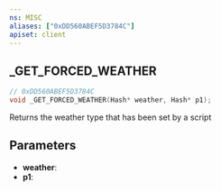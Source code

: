 ```yaml
---
ns: MISC
aliases: ["0xDD560ABEF5D3784C"]
apiset: client
---
```

## _GET_FORCED_WEATHER

```c
// 0xDD560ABEF5D3784C
void _GET_FORCED_WEATHER(Hash* weather, Hash* p1);
```

Returns the weather type that has been set by a script

## Parameters
* **weather**:
* **p1**: